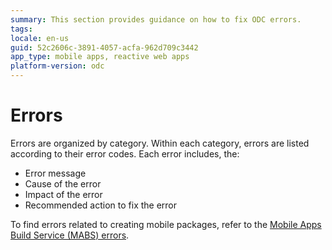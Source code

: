 ```yaml
---
summary: This section provides guidance on how to fix ODC errors.
tags:
locale: en-us
guid: 52c2606c-3891-4057-acfa-962d709c3442
app_type: mobile apps, reactive web apps
platform-version: odc
---
```


# Errors

Errors are organized by category. Within each category, errors are listed according to their error codes. Each error includes, the:

* Error message
* Cause of the error
* Impact of the error
* Recommended action to fix the error

<div class="info" markdown="1">

To find errors related to creating mobile packages, refer to the [Mobile Apps Build Service (MABS) errors](https://success.outsystems.com/support/errors/mabs_errors/).

</div>